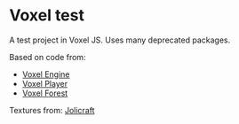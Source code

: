 # Voxel test

A test project in Voxel JS. Uses many deprecated packages.

Based on code from:
- [Voxel Engine](https://www.npmjs.com/package/voxel-engine)
- [Voxel Player](https://www.npmjs.com/package/voxel-player)
- [Voxel Forest](https://github.com/substack/voxel-forest/blob/master/example/forest.js)

Textures from: [Jolicraft](http://jolicraft.andrejolicoeur.com/information.html)

